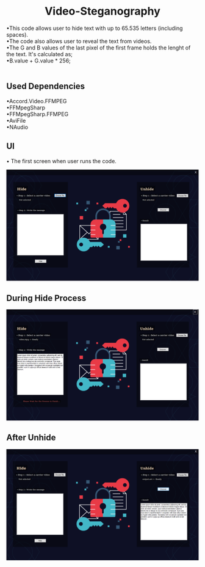 <h1 align="center">Video-Steganography</h1>
•This code allows user to hide text with up to 65.535 letters (including spaces).<br />
•The code also allows user to reveal the text from videos.<br />
•The G and B values of the last pixel of the first frame holds the lenght of the text. It's calculated as;<br />
•B.value + G.value * 256;
<br />
<br />

<h2>Used Dependencies</h2>
•Accord.Video.FFMPEG<br />
•FFMpegSharp<br />
•FFMpegSharp.FFMPEG<br />
•AviFile<br />
•NAudio<br />

<h2>UI</h2>
• The first screen when user runs the code.<br />
<p align="center">
  <img src="./photos/firstLook.png" title="UI">
</p>

<h2>During Hide Process</h2>
<p align="center">
  <img src="./photos/afterHide.png" title="UI2">
</p>

<h2>After Unhide</h2>
<p align="center">
  <img src="./photos/afterUnhide.png" title="UI3">
</p>
